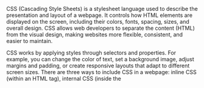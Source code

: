 CSS (Cascading Style Sheets) is a stylesheet language used to describe the presentation and layout of a webpage. It controls how HTML elements are displayed on the screen, including their colors, fonts, spacing, sizes, and overall design. CSS allows web developers to separate the content (HTML) from the visual design, making websites more flexible, consistent, and easier to maintain.

CSS works by applying styles through selectors and properties. For example, you can change the color of text, set a background image, adjust margins and padding, or create responsive layouts that adapt to different screen sizes. There are three ways to include CSS in a webpage: inline CSS (within an HTML tag), internal CSS (inside the <style> tag in the HTML file), and external CSS (using a separate .css file linked to the HTML).

Modern CSS also supports features like Flexbox and Grid for advanced layout designs, animations, media queries for responsiveness, and variables for reusability. Overall, CSS is an essential technology that enhances user experience by making web pages visually appealing, structured, and interactive.



